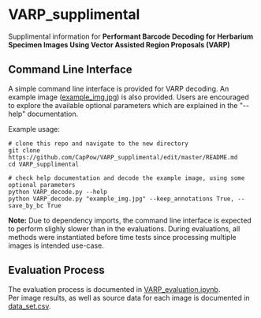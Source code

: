 # VARP_supplimental
Supplimental information for __Performant Barcode Decoding for Herbarium Specimen Images Using Vector Assisted Region Proposals (VARP)__

## Command Line Interface
A simple command line interface is provided for VARP decoding. An example image ([example_img.jpg](https://github.com/CapPow/VARP_supplimental/blob/master/example_img.jpg)) is also provided. Users are encouraged to explore the available optional parameters which are explained in the "--help" documentation.


Example usage: 
~~~
# clone this repo and navigate to the new directory
git clone https://github.com/CapPow/VARP_supplimental/edit/master/README.md
cd VARP_supplimental

# check help documentation and decode the example image, using some optional parameters
python VARP_decode.py --help 
python VARP_decode.py "example_img.jpg" --keep_annotations True, --save_by_bc True
~~~
__Note:__ Due to dependency imports, the command line interface is expected to perform slighly slower than in the evaluations. During evaluations, all methods were instantiated before time tests since processing multiple images is intended use-case.

## Evaluation Process
The evaluation process is documented in [VARP_evaluation.ipynb](https://github.com/CapPow/VARP_supplimental/blob/master/VARP_evaluation.ipynb).<br />
Per image results, as well as source data for each image is documented in [data_set.csv](https://github.com/CapPow/VARP_supplimental/blob/master/data_set.csv).
